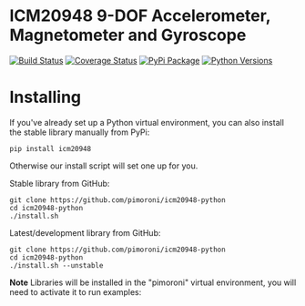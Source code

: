 # ICM20948 9-DOF Accelerometer, Magnetometer and Gyroscope

[![Build Status](https://img.shields.io/github/actions/workflow/status/pimoroni/icm20948-python/test.yml?branch=main)](https://github.com/pimoroni/icm20948-python/actions/workflows/test.yml)
[![Coverage Status](https://coveralls.io/repos/github/pimoroni/icm20948-python/badge.svg?branch=main)](https://coveralls.io/github/pimoroni/icm20948-python?branch=main)
[![PyPi Package](https://img.shields.io/pypi/v/icm20948.svg)](https://pypi.python.org/pypi/icm20948)
[![Python Versions](https://img.shields.io/pypi/pyversions/icm20948.svg)](https://pypi.python.org/pypi/icm20948)


# Installing

If you've already set up a Python virtual environment, you can also install the stable library manually from PyPi:

```
pip install icm20948
```

Otherwise our install script will set one up for you.

Stable library from GitHub:

```
git clone https://github.com/pimoroni/icm20948-python
cd icm20948-python
./install.sh
```

Latest/development library from GitHub:

```
git clone https://github.com/pimoroni/icm20948-python
cd icm20948-python
./install.sh --unstable
```

**Note** Libraries will be installed in the "pimoroni" virtual environment, you will need to activate it to run examples:
